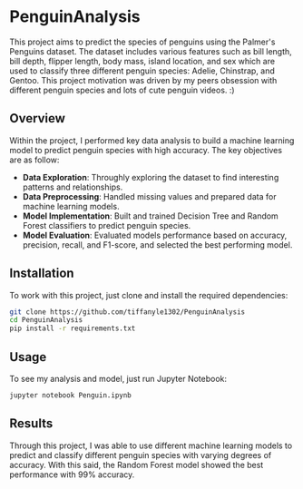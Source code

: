 # PenguinAnalysis
This project aims to predict the species of penguins using the Palmer's Penguins dataset. The dataset includes various features such as bill length, bill depth, flipper length, body mass, island location, and sex which are used to classify three different penguin species: Adelie, Chinstrap, and Gentoo. This project motivation was driven by my peers obsession with different penguin species and lots of cute penguin videos. :)

## Overview
Within the project, I performed key data analysis to build a machine learning model to predict penguin species with high accuracy. The key objectives are as follow:

* **Data Exploration**: Throughly exploring the dataset to find interesting patterns and relationships.
* **Data Preprocessing**: Handled missing values and prepared data for machine learning models.
* **Model Implementation**: Built and trained Decision Tree and Random Forest classifiers to predict penguin species.
* **Model Evaluation**: Evaluated models performance based on accuracy, precision, recall, and F1-score, and selected the best performing model.

## Installation
To work with this project, just clone and install the required dependencies:
``` bash
git clone https://github.com/tiffanyle1302/PenguinAnalysis
cd PenguinAnalysis
pip install -r requirements.txt
```

## Usage
To see my analysis and model, just run Jupyter Notebook:
``` bash
jupyter notebook Penguin.ipynb
```

## Results
Through this project, I was able to use different machine learning models to predict and classify different penguin species with varying degrees of accuracy. With this said, the Random Forest model showed the best performance with 99% accuracy. 